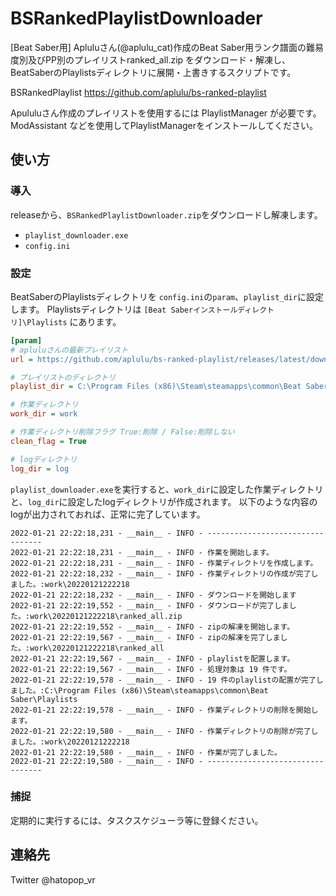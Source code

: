 # BSRankedPlaylistDownloader
[Beat Saber用] Apluluさん(@aplulu_cat)作成のBeat Saber用ランク譜面の難易度別及びPP別のプレイリストranked_all.zip をダウンロード・解凍し、
BeatSaberのPlaylistsディレクトリに展開・上書きするスクリプトです。

BSRankedPlaylist
https://github.com/aplulu/bs-ranked-playlist

Apululuさん作成のプレイリストを使用するには PlaylistManager が必要です。
ModAssistant などを使用してPlaylistManagerをインストールしてください。

## 使い方

### 導入

releaseから、`BSRankedPlaylistDownloader.zip`をダウンロードし解凍します。

- `playlist_downloader.exe`
- `config.ini`

### 設定

BeatSaberのPlaylistsディレクトリを `config.ini`の`param`、`playlist_dir`に設定します。
Playlistsディレクトリは `[Beat Saberインストールディレクトリ]\Playlists` にあります。

```config.ini
[param]
# apluluさんの最新プレイリスト
url = https://github.com/aplulu/bs-ranked-playlist/releases/latest/download/ranked_all.zip

# プレイリストのディレクトリ
playlist_dir = C:\Program Files (x86)\Steam\steamapps\common\Beat Saber\Playlists

# 作業ディレクトリ
work_dir = work

# 作業ディレクトリ削除フラグ True:削除 / False:削除しない
clean_flag = True

# logディレクトリ
log_dir = log
```

`playlist_downloader.exe`を実行すると、`work_dir`に設定した作業ディレクトリと、`log_dir`に設定したlogディレクトリが作成されます。
以下のような内容のlogが出力されておれば、正常に完了しています。

```
2022-01-21 22:22:18,231 - __main__ - INFO - ---------------------------------
2022-01-21 22:22:18,231 - __main__ - INFO - 作業を開始します。
2022-01-21 22:22:18,231 - __main__ - INFO - 作業ディレクトリを作成します。
2022-01-21 22:22:18,232 - __main__ - INFO - 作業ディレクトリの作成が完了しました。:work\20220121222218
2022-01-21 22:22:18,232 - __main__ - INFO - ダウンロードを開始します
2022-01-21 22:22:19,552 - __main__ - INFO - ダウンロードが完了しました。:work\20220121222218\ranked_all.zip
2022-01-21 22:22:19,552 - __main__ - INFO - zipの解凍を開始します。
2022-01-21 22:22:19,567 - __main__ - INFO - zipの解凍を完了しました。:work\20220121222218\ranked_all
2022-01-21 22:22:19,567 - __main__ - INFO - playlistを配置します。
2022-01-21 22:22:19,567 - __main__ - INFO - 処理対象は 19 件です。
2022-01-21 22:22:19,578 - __main__ - INFO - 19 件のplaylistの配置が完了しました。:C:\Program Files (x86)\Steam\steamapps\common\Beat Saber\Playlists
2022-01-21 22:22:19,578 - __main__ - INFO - 作業ディレクトリの削除を開始します。
2022-01-21 22:22:19,580 - __main__ - INFO - 作業ディレクトリの削除が完了しました。:work\20220121222218
2022-01-21 22:22:19,580 - __main__ - INFO - 作業が完了しました。
2022-01-21 22:22:19,580 - __main__ - INFO - ---------------------------------
```

### 捕捉 

定期的に実行するには、タスクスケジューラ等に登録ください。

## 連絡先
Twitter @hatopop_vr
